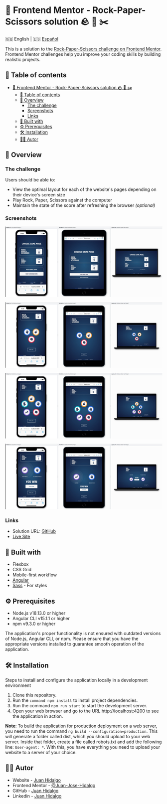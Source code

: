 # 🚀 Frontend Mentor - Rock-Paper-Scissors solution 🪨 📰 ✂️
🇬🇧 English | 🇪🇸 [Español](./docs/LEEME.md)

This is a solution to the [Rock-Paper-Scissors challenge on Frontend Mentor](https://www.frontendmentor.io/challenges/space-tourism-multipage-website-gRWj1URZ3). Frontend Mentor challenges help you improve your coding skills by building realistic projects. 

## 📑 Table of contents

- [🚀 Frontend Mentor - Rock-Paper-Scissors solution 🪨 📰 ✂️](#-frontend-mentor---rock-paper-scissors-solution---️)
  - [📑 Table of contents](#-table-of-contents)
  - [👀 Overview](#-overview)
    - [The challenge](#the-challenge)
    - [Screenshots](#screenshots)
    - [Links](#links)
  - [🔨 Built with](#-built-with)
  - [⚙️ Prerequisites](#️-prerequisites)
  - [🛠️ Installation](#️-installation)
  - [👨‍💻 Autor](#-autor)

## 👀 Overview

### The challenge

Users should be able to:

- View the optimal layout for each of the website's pages depending on their device's screen size
- Play Rock, Paper, Scissors against the computer
- Maintain the state of the score after refreshing the browser _(optional)_

### Screenshots

![HomeImg](./docs/img/home.png)

![ClassicGame](./docs/img/normalPlay.png)

![BonusGame](./docs/img/bonusPlay.png)

![Results](./docs/img/results.png)

### Links

- Solution URL: [GitHub](https://github.com/Juan-Jose-Hidalgo/Rock-paper-scissors)
- [Live Site](https://rock-paper-scissors.jjhidalgo.com)

## 🔨 Built with

- Flexbox
- CSS Grid
- Mobile-first workflow
- [Angular](https://angular.io//)
- [Sass](https://sass-lang.com/) - For styles

## ⚙️ Prerequisites

- Node.js v18.13.0 or higher
- Angular CLI v15.1.1 or higher
- npm v9.3.0 or higher

The application's proper functionality is not ensured with outdated versions of Node.js, Angular CLI, or npm. Please ensure that you have the appropriate versions installed to guarantee smooth operation of the application.

## 🛠️ Installation

Steps to install and configure the application locally in a development environment

1. Clone this repository.
2. Run the ```command npm install``` to install project dependencies.
3. Run the command ```npm run start``` to start the development server.
4. Open your web browser and go to the URL http://localhost:4200 to see the application in action.

**Note**: To build the application for production deployment on a web server, you need to run the command ```ng build --configuration=production```. This will generate a folder called dist, which you should upload to your web server. Inside that folder, create a file called robots.txt and add the following line: ```User-agent: *```. With this, you have everything you need to upload your website to a server of your choice.


## 👨‍💻 Autor
- Website - [Juan Hidalgo](https://jjhidalgo.com)
- Frontend Mentor - [@Juan-Jose-Hidalgo](https://www.frontendmentor.io/profile/Juan-Jose-Hidalgo)
- GitHub - [Juan Hidalgo](https://github.com/Juan-Jose-Hidalgo)
- Linkedin - [Juan Hidalgo](https://www.linkedin.com/in/juan-jos%C3%A9-hidalgo-ya%C3%B1ez-854698b4/)